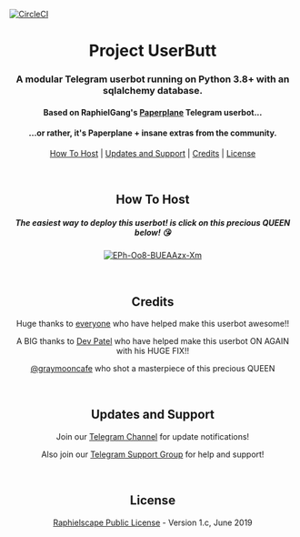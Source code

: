 [![CircleCI](https://circleci.com/gh/circleci/circleci-docs.svg?style=svg)](https://circleci.com/gh/userbotindo/userbutt)
<h1 align="center">Project UserButt</h1>
<h3 align="center">A modular Telegram userbot running on Python 3.8+ with an sqlalchemy database.</h3>
<h4 align="center">Based on RaphielGang's <a href="https://github.com/RaphielGang/Telegram-UserBot">Paperplane</a> Telegram userbot...</h4>
<h4 align="center">...or rather, it's Paperplane + insane extras from the community.</h4>
<p align="center"><a href="#how-to-host">How To Host</a> | <a href="#updates-and-support">Updates and Support</a> | <a href="#credits">Credits</a> | <a href="#license">License</a></p>
<p align="center">&nbsp;</p>
<h2 align="center">How To Host</h2>
<h5 align="center">The easiest way to deploy this userbot! is click on this precious QUEEN below! 😘 </h5>
<p align="center"><a href="https://heroku.com/deploy?template=https://github.com/userbotindo/userbutt/tree/sql-extended"><img src="https://i.ibb.co/Dtkhp5D/EPs-Ae-G3-UUAEN6s-V.jpg" alt="EPh-Oo8-BUEAAzx-Xm" border="0" alt="Deploy to Heroku" /></a></p>
<p align="center">&nbsp;</p>
<h2 align="center">Credits</h2>
<p align="center">Huge thanks to <a href="https://github.com/mkaraniya/OpenUserBot/graphs/contributors">everyone</a> who have helped make this userbot awesome!!</p>
<p align="center">A BIG thanks to <a href="https://github.com/Devp73">Dev Patel</a> who have helped make this userbot ON AGAIN with his HUGE FIX!!</p>
<p align="center"><a href="https://twitter.com/graymooncafe/status/1223572276479578113">@graymooncafe</a> who shot a masterpiece of this precious QUEEN</p>
<p align="center">&nbsp;</p>
<h2 align="center">Updates and Support</h2>
<p align="center">Join our <a href="https://t.me/PaperplaneExtended_news">Telegram Channel</a> for update notifications!</p>
<p align="center">Also join our <a href="https://t.me/userbotindo">Telegram Support Group</a> for help and support!</p>
<p align="center">&nbsp;</p>
<h2 align="center">License</h2>
<p align="center"><a href="https://github.com/userbotindo/userbutt/blob/sql-extended/LICENSE">Raphielscape Public License</a> - Version 1.c, June 2019</p>

